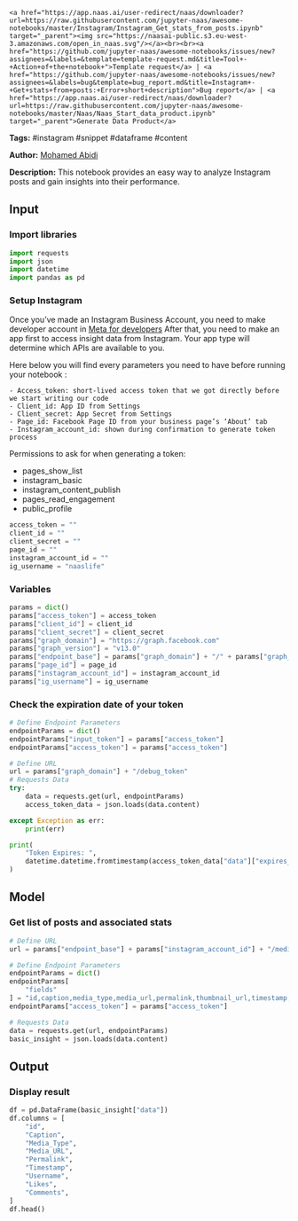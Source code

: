     <a href="https://app.naas.ai/user-redirect/naas/downloader?url=https://raw.githubusercontent.com/jupyter-naas/awesome-notebooks/master/Instagram/Instagram_Get_stats_from_posts.ipynb" target="_parent"><img src="https://naasai-public.s3.eu-west-3.amazonaws.com/open_in_naas.svg"/></a><br><br><a href="https://github.com/jupyter-naas/awesome-notebooks/issues/new?assignees=&labels=&template=template-request.md&title=Tool+-+Action+of+the+notebook+">Template request</a> | <a href="https://github.com/jupyter-naas/awesome-notebooks/issues/new?assignees=&labels=bug&template=bug_report.md&title=Instagram+-+Get+stats+from+posts:+Error+short+description">Bug report</a> | <a href="https://app.naas.ai/user-redirect/naas/downloader?url=https://raw.githubusercontent.com/jupyter-naas/awesome-notebooks/master/Naas/Naas_Start_data_product.ipynb" target="_parent">Generate Data Product</a>

**Tags:** #instagram #snippet #dataframe #content

**Author:** [Mohamed Abidi](https://www.linkedin.com/in/mohamed-abidi-919505192/)

**Description:** This notebook provides an easy way to analyze Instagram posts and gain insights into their performance.

## Input

### Import libraries


```python
import requests
import json
import datetime
import pandas as pd
```

### Setup Instagram 
Once you’ve made an Instagram Business Account, you need to make developer account in [Meta for developers](https://developers.facebook.com/)
After that, you need to make an app first to access insight data from Instagram. Your app type will determine which APIs are available to you.

Here below you will find every parameters you need to have before running your notebook : 

    - Access_token: short-lived access token that we got directly before we start writing our code
    - Client_id: App ID from Settings
    - Client_secret: App Secret from Settings
    - Page_id: Facebook Page ID from your business page’s ‘About’ tab
    - Instagram_account_id: shown during confirmation to generate token process
    
Permissions to ask for when generating a token:
- pages_show_list
- instagram_basic
- instagram_content_publish
- pages_read_engagement
- public_profile


```python
access_token = ""
client_id = ""
client_secret = ""
page_id = ""
instagram_account_id = ""
ig_username = "naaslife"
```

### Variables


```python
params = dict()
params["access_token"] = access_token
params["client_id"] = client_id
params["client_secret"] = client_secret
params["graph_domain"] = "https://graph.facebook.com"
params["graph_version"] = "v13.0"
params["endpoint_base"] = params["graph_domain"] + "/" + params["graph_version"] + "/"
params["page_id"] = page_id
params["instagram_account_id"] = instagram_account_id
params["ig_username"] = ig_username
```

### Check the expiration date of your token


```python
# Define Endpoint Parameters
endpointParams = dict()
endpointParams["input_token"] = params["access_token"]
endpointParams["access_token"] = params["access_token"]

# Define URL
url = params["graph_domain"] + "/debug_token"
# Requests Data
try:
    data = requests.get(url, endpointParams)
    access_token_data = json.loads(data.content)

except Exception as err:
    print(err)

print(
    "Token Expires: ",
    datetime.datetime.fromtimestamp(access_token_data["data"]["expires_at"]),
)
```

## Model

### Get list of posts and associated stats


```python
# Define URL
url = params["endpoint_base"] + params["instagram_account_id"] + "/media"

# Define Endpoint Parameters
endpointParams = dict()
endpointParams[
    "fields"
] = "id,caption,media_type,media_url,permalink,thumbnail_url,timestamp,username,like_count,comments_count"
endpointParams["access_token"] = params["access_token"]

# Requests Data
data = requests.get(url, endpointParams)
basic_insight = json.loads(data.content)
```

## Output

### Display result


```python
df = pd.DataFrame(basic_insight["data"])
df.columns = [
    "id",
    "Caption",
    "Media_Type",
    "Media_URL",
    "Permalink",
    "Timestamp",
    "Username",
    "Likes",
    "Comments",
]
df.head()
```
